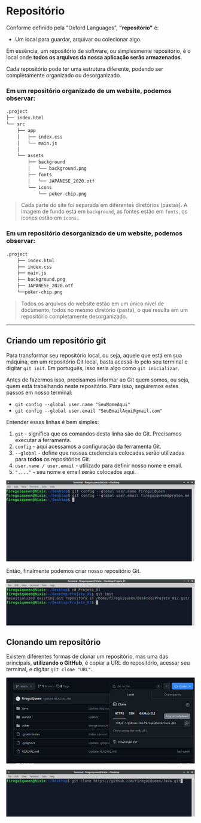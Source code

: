 # Repositório 
Conforme definido pela "Oxford Languages", **"repositório"** é:
- Um local para guardar, arquivar ou colecionar algo.

Em essência, um repositório de software, ou simplesmente repositório, é o local onde **todos os arquivos da nossa aplicação serão armazenados**.

Cada repositório pode ter uma estrutura diferente, podendo ser completamente organizado ou desorganizado.

### Em um repositório organizado de um website, podemos observar: 
```md
.project
├── index.html
└── src
    ├── app
    │   ├── index.css
    │   └── main.js
    │
    └── assets
        ├── background
        │   └── background.png
        ├── fonts
        │   └── JAPANESE_2020.otf
        └── icons
            └── poker-chip.png
```
> Cada parte do site foi separada em diferentes diretórios (pastas). A imagem de fundo está em `background`, as fontes estão em `fonts`, os ícones estão em `icons`..

### Em um repositório desorganizado de um website, podemos observar:
```md
.project
    ├── index.html
    ├── index.css
    ├── main.js
    ├── background.png
    ├── JAPANESE_2020.otf
    └──poker-chip.png
```
> Todos os arquivos do website estão em um único nível de documento, todos no mesmo diretório (pasta), o que resulta em um repositório completamente desorganizado.

____________________

## Criando um repositório git 
Para transformar seu repositório local, ou seja, aquele que está em sua máquina, em um repositório Git local, basta acessá-lo pelo seu terminal e digitar `git init`. Em português, isso seria algo como `git inicializar`.

Antes de fazermos isso, precisamos informar ao Git quem somos, ou seja, quem está trabalhando neste 
repositório. Para isso, seguiremos estes passos em nosso terminal:
- `git config --global user.name "SeuNomeAqui"`
- `git config --global user.email "SeuEmailAqui@gmail.com"`

Entender essas linhas é bem simples:
1. `git` - significa que os comandos desta linha são do Git. Precisamos executar a ferramenta.
2. `config` - aqui acessamos a configuração da ferramenta Git.
3. `--global` - define que nossas credenciais colocadas serão utilizadas para **todos** os repositórios Git.
4. `user.name / user.email` - utilizado para definir nosso nome e email.
5. `"...."` - seu nome e email serão colocados aqui.

![terminal-git-config](../others/images/terminal-git-config.png)

Então, finalmente podemos criar nosso repositório Git.

![terminal-git-init](../others/images/terminal-git-init.png)


## Clonando um repositório 
Existem diferentes formas de clonar um repositório, mas uma das principais, **utilizando o GitHub**, 
é copiar a URL do repositório, acessar seu terminal, e digitar `git clone "URL"`.

![github-clone](../others/images/github-clone.png)

![terminal-git-clone](../others/images/terminal-git-clone.png)

